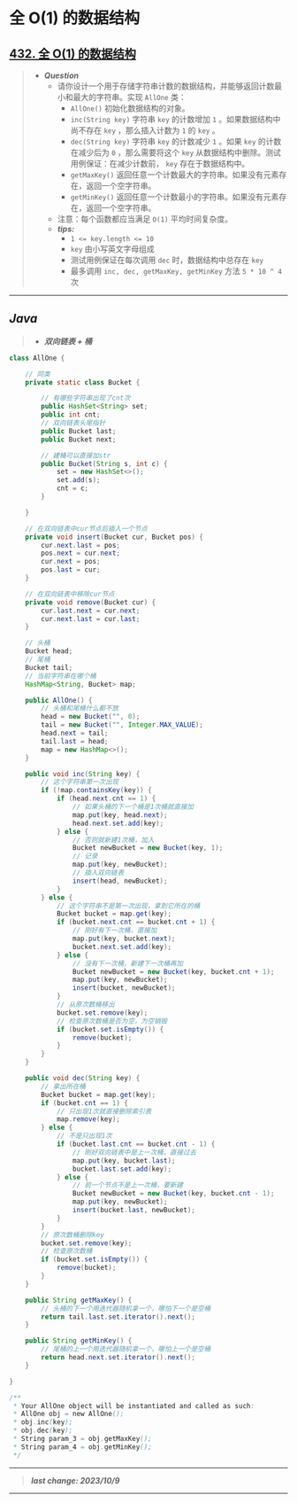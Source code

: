 # 全 O(1) 的数据结构

## [432. 全 O(1) 的数据结构](https://leetcode.cn/problems/all-oone-data-structure/)

> - ***Question***
>   - 请你设计一个用于存储字符串计数的数据结构，并能够返回计数最小和最大的字符串。实现 `AllOne` 类：
>     - `AllOne()` 初始化数据结构的对象。
>     - `inc(String key)` 字符串 `key` 的计数增加 `1` 。如果数据结构中尚不存在 `key` ，那么插入计数为 `1` 的 `key` 。
>     - `dec(String key)` 字符串 `key` 的计数减少 `1` 。如果 `key` 的计数在减少后为 `0` ，那么需要将这个 `key` 从数据结构中删除。测试用例保证：在减少计数前， `key` 存在于数据结构中。
>     - `getMaxKey()` 返回任意一个计数最大的字符串。如果没有元素存在，返回一个空字符串。
>     - `getMinKey()` 返回任意一个计数最小的字符串。如果没有元素存在，返回一个空字符串。
>   - 注意：每个函数都应当满足 `O(1)` 平均时间复杂度。
>   - ***tips:***
>     - `1 <= key.length <= 10`
>     - `key` 由小写英文字母组成
>     - 测试用例保证在每次调用 `dec` 时，数据结构中总存在 `key`
>     - 最多调用 `inc, dec, getMaxKey, getMinKey` 方法 `5 * 10 ^ 4` 次

---

## *Java*

> - ***双向链表 + 桶***

```java
class AllOne {

    // 同类
    private static class Bucket {

        // 有哪些字符串出现了cnt次
        public HashSet<String> set;
        public int cnt;
        // 双向链表头尾指针
        public Bucket last;
        public Bucket next;

        // 建桶可以直接加str
        public Bucket(String s, int c) {
            set = new HashSet<>();
            set.add(s);
            cnt = c;
        }

    }

    // 在双向链表中cur节点后插入一个节点
    private void insert(Bucket cur, Bucket pos) {
        cur.next.last = pos;
        pos.next = cur.next;
        cur.next = pos;
        pos.last = cur;
    }

    // 在双向链表中移除cur节点
    private void remove(Bucket cur) {
        cur.last.next = cur.next;
        cur.next.last = cur.last;
    }

    // 头桶
    Bucket head;
    // 尾桶
    Bucket tail;
    // 当前字符串在哪个桶
    HashMap<String, Bucket> map;

    public AllOne() {
        // 头桶和尾桶什么都不放
        head = new Bucket("", 0);
        tail = new Bucket("", Integer.MAX_VALUE);
        head.next = tail;
        tail.last = head;
        map = new HashMap<>();
    }

    public void inc(String key) {
        // 这个字符串第一次出现
        if (!map.containsKey(key)) {
            if (head.next.cnt == 1) {
                // 如果头桶的下一个桶是1次桶就直接加
                map.put(key, head.next);
                head.next.set.add(key);
            } else {
                // 否则就新建1次桶，加入
                Bucket newBucket = new Bucket(key, 1);
                // 记录
                map.put(key, newBucket);
                // 插入双向链表
                insert(head, newBucket);
            }
        } else {
            // 这个字符串不是第一次出现，拿到它所在的桶
            Bucket bucket = map.get(key);
            if (bucket.next.cnt == bucket.cnt + 1) {
                // 刚好有下一次桶，直接加
                map.put(key, bucket.next);
                bucket.next.set.add(key);
            } else {
                // 没有下一次桶，新建下一次桶再加
                Bucket newBucket = new Bucket(key, bucket.cnt + 1);
                map.put(key, newBucket);
                insert(bucket, newBucket);
            }
            // 从原次数桶移出
            bucket.set.remove(key);
            // 检查原次数桶是否为空，为空销毁
            if (bucket.set.isEmpty()) {
                remove(bucket);
            }
        }
    }

    public void dec(String key) {
        // 拿出所在桶
        Bucket bucket = map.get(key);
        if (bucket.cnt == 1) {
            // 只出现1次就直接删除索引表
            map.remove(key);
        } else {
            // 不是只出现1次
            if (bucket.last.cnt == bucket.cnt - 1) {
                // 刚好双向链表中是上一次桶，直接过去
                map.put(key, bucket.last);
                bucket.last.set.add(key);
            } else {
                // 前一个节点不是上一次桶，要新建
                Bucket newBucket = new Bucket(key, bucket.cnt - 1);
                map.put(key, newBucket);
                insert(bucket.last, newBucket);
            }
        }
        // 原次数桶删除key
        bucket.set.remove(key);
        // 检查原次数桶
        if (bucket.set.isEmpty()) {
            remove(bucket);
        }
    }

    public String getMaxKey() {
        // 头桶的下一个用迭代器随机拿一个，哪怕下一个是空桶
        return tail.last.set.iterator().next();
    }

    public String getMinKey() {
        // 尾桶的上一个用迭代器随机拿一个，哪怕上一个是空桶
        return head.next.set.iterator().next();
    }

}

/**
 * Your AllOne object will be instantiated and called as such:
 * AllOne obj = new AllOne();
 * obj.inc(key);
 * obj.dec(key);
 * String param_3 = obj.getMaxKey();
 * String param_4 = obj.getMinKey();
 */
```

---

> ***last change: 2023/10/9***

---

